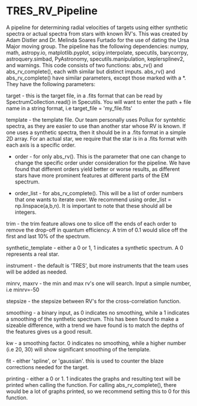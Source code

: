 # TRES_RV_Pipeline
A pipeline for determining radial velocities of targets using either synthetic spectra or actual spectra from stars with known RV's. This was created by Adam Distler and Dr. Melinda Soares Furtado for the use of dating the Ursa Major moving group.
The pipeline has the following dependencies: numpy, math, astropy.io, matplotlib.pyplot, scipy.interpolate, specutils, barycorrpy, astroquery.simbad, PyAstronomy, specutils.manipulation, keplersplinev2, and warnings.
This code consists of two functions: abs_rv() and abs_rv_complete(), each with similar but distinct imputs. abs_rv() and abs_rv_complete() have similar parameters, except those marked with a *. They have the following parameters:

target - this is the target file, in a .fits format that can be read by SpectrumCollection.read() in Specutils. You will want to enter the path + file name in a string format, i.e target_file = 'my_file.fits'

template - the template file. Our team personally uses Pollux for syntehtic spectra, as they are easier to use than another star whose RV is known. If one uses a synthetic spectra, then it should be in a .fits format in a simple 2D array. For an actual star, we require that the star is in a .fits format with each axis is a specific order.

* order - for only abs_rv(). This is the parameter that one can change to change the specific order under consideration for the pipeline. We have found that different orders yield better or worse results, as different stars have more prominent features at different parts of the EM spectrum.

* order_list - for abs_rv_complete(). This will be a list of order numbers that one wants to iterate over. We recommend using order_list = np.linspace(a,b,n). It is important to note that these should all be integers.

trim - the trim feature allows one to slice off the ends of each order to remove the drop-off in quantum efficiency. A trim of 0.1 would slice off the first and last 10% of the spectrum.

synthetic_template - either a 0 or 1, 1 indicates a synthetic spectrum. A 0 represents a real star.

instrument - the default is 'TRES', but more instruments that the team uses will be added as needed.

minrv, maxrv - the min and max rv's one will search. Input a simple number, i.e minrv=-50 

stepsize - the stepsize between RV's for the cross-correlation function.

smoothing - a binary input, as 0 indicates no smoothing, while a 1 indicates a smoothing of the synthetic spectrum. This has been found to make a sizeable difference, with a trend we have found is to match the depths of the features gives us a good result.

kw - a smoothing factor. 0 indicates no smoothing, while a higher number (i.e 20, 30) will show significant smoothing of the template.

fit - either 'spline', or 'gaussian'. this is used to counter the blaze corrections needed for the target.

printing - either a 0 or 1. 1 indicates the graphs and resulting text will be printed when calling the function. For calling abs_rv_complete(), there would be a lot of graphs printed, so we recommend setting this to 0 for this function.
